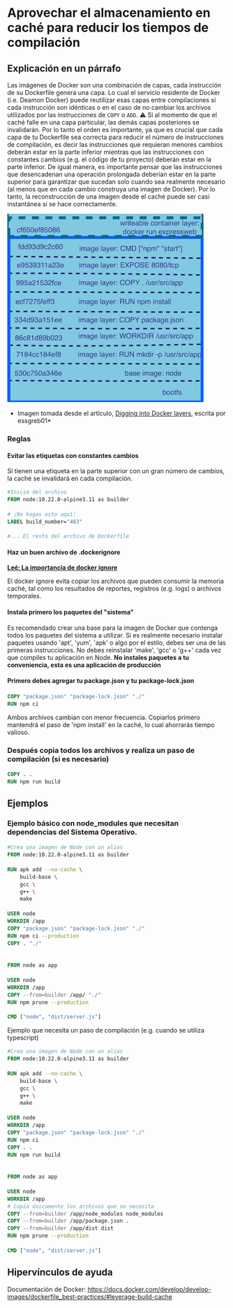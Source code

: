 # Aprovechar el almacenamiento en caché para reducir los tiempos de compilación

## Explicación en un párrafo

Las imágenes de Docker son una combinación de capas, cada instrucción de su Dockerfile genera una capa. Lo cual el servicio residente de Docker (i.e. Deamon Docker) puede reutilizar esas capas entre compilaciones sí cada instrucción son idénticas o en el caso de no cambiar los archivos utilizados por las instrucciones de `COPY` o `ADD`. ⚠️ Si al momento de que el caché falle en una capa particular, las demás capas posteriores se invalidarán. Por lo tanto el orden es importante, ya que es crucial que cada capa de tu Dockerfile sea correcta para reducir el número de instrucciones de compilación, es decir las instrucciones que requieran menores cambios deberán estar en la parte inferior mientras que las instrucciones con constantes cambios (e.g. el código de tu proyecto) deberán estar en la parte inferior. De igual manera, es importante pensar que las instrucciones que desencadenan una operación prolongada deberían estar en la parte superior para garantizar que sucedan solo cuando sea realmente necesario (al menos que en cada cambio construya una imagen de Docker). Por lo tanto, la reconstrucción de una imagen desde el caché puede ser casi instantánea si se hace correctamente. 

![Capas en Docker](../../assets/images/docker_layers_schema.png)

* Imagen tomada desde el artículo, [Digging into Docker layers](https://medium.com/@jessgreb01/digging-into-docker-layers-c22f948ed612), escrita por essgreb01*

### Reglas

#### Evitar las etiquetas con constantes cambios

Sí tienen una etiqueta en la parte superior con un gran número de cambios, la caché se invalidará en cada compilación.

```Dockerfile
#Inicio del archivo
FROM node:10.22.0-alpine3.11 as builder

# ¡No hagas esto aquí!
LABEL build_number="483"

#... El resto del archivo de Dockerfile
```

#### Haz un buen archivo de .dockerignore 

[**Leé: La importancia de docker ignore**](./docker-ignore.spanish.md)

El docker ignore evita copiar los archivos que pueden consumir la memoria caché, tal como los resultados de reportes, registros (e.g. logs) o archivos temporales.

#### Instala primero los paquetes del "sistema"

Es recomendado crear una base para la imagen de Docker que contenga todos los paquetes del sistema a utilizar. Si es realmente necesario instalar paquetes usando 'apt', 'yum', 'apk' o algo por el estilo, debes ser una de las primeras instrucciones. No debes reinstalar 'make', 'gcc' o 'g++' cada vez que compiles tu aplicación en Node.
**No instales paquetes a tu conveniencia, esta es una aplicación de producción**

#### Primero debes agregar tu package.json y tu package-lock.json

```Dockerfile
COPY "package.json" "package-lock.json" "./"
RUN npm ci
```

Ambos archivos cambian con menor frecuencia. Copiarlos primero mantendrá el paso de 'npm install' en la caché, lo cual ahorrarás tiempo valioso.
 
### Después copia todos los archivos y realiza un paso de compilación (si es necesario)

```Dockerfile
COPY . .
RUN npm run build
```

## Ejemplos

### Ejemplo básico con node_modules que necesitan dependencias del Sistema Operativo.
```Dockerfile
#Crea una imagen de Node con un alias
FROM node:10.22.0-alpine3.11 as builder

RUN apk add --no-cache \
    build-base \
    gcc \
    g++ \
    make

USER node
WORKDIR /app
COPY "package.json" "package-lock.json" "./"
RUN npm ci --production
COPY . "./"


FROM node as app

USER node
WORKDIR /app
COPY --from=builder /app/ "./"
RUN npm prune --production

CMD ["node", "dist/server.js"]
```


Ejemplo que necesita un paso de compilación (e.g. cuando se utiliza typescript)
```Dockerfile
#Crea una imagen de Node con un alias
FROM node:10.22.0-alpine3.11 as builder

RUN apk add --no-cache \
    build-base \
    gcc \
    g++ \
    make

USER node
WORKDIR /app
COPY "package.json" "package-lock.json" "./"
RUN npm ci
COPY . .
RUN npm run build


FROM node as app

USER node
WORKDIR /app
# Copia únicamente los archivos que se necesita
COPY --from=builder /app/node_modules node_modules
COPY --from=builder /app/package.json .
COPY --from=builder /app/dist dist
RUN npm prune --production

CMD ["node", "dist/server.js"]
```

## Hipervínculos de ayuda

Documentación de Docker: https://docs.docker.com/develop/develop-images/dockerfile_best-practices/#leverage-build-cache

